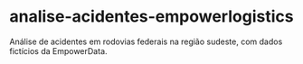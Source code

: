 # analise-acidentes-empowerlogistics
 Análise de acidentes em rodovias federais na região sudeste, com dados fictícios da EmpowerData.
